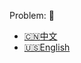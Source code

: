 Problem: :link: 
- [:cn:中文](https://leetcode-cn.com/problems/max-area-of-island)
- [:us:English](https://leetcode.com/problems/max-area-of-island)